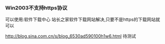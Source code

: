 ### Win2003不支持https协议

可以使用:软件下载中心   站长之家软件下载网站解决,只要不是https的下载网站就可以

http://blog.sina.com.cn/s/blog_6530ad590100h1w6.html		待测试





